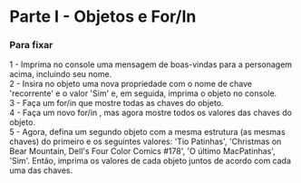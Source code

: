 <h1>Parte I - Objetos e For/In</h1>
<h3> Para fixar</h3>
<p>
1 - Imprima no console uma mensagem de boas-vindas para a personagem acima, incluindo seu nome. <br>
2 - Insira no objeto uma nova propriedade com o nome de chave 'recorrente' e o valor 'Sim' e, em seguida, imprima o objeto no console.<br>
3 - Faça um for/in que mostre todas as chaves do objeto. <br>
4 - Faça um novo for/in , mas agora mostre todos os valores das chaves do objeto.<br>
5 - Agora, defina um segundo objeto com a mesma estrutura (as mesmas chaves) do primeiro e os seguintes valores: 'Tio Patinhas', 'Christmas on Bear Mountain, Dell's Four Color Comics #178', 'O último MacPatinhas', 'Sim'. Então, imprima os valores de cada objeto juntos de acordo com cada uma das chaves.
</p>
